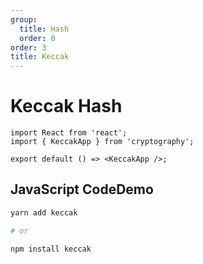 ```yaml
---
group:
  title: Hash
  order: 0
order: 3
title: Keccak
---
```


# Keccak Hash

```tsx
import React from 'react';
import { KeccakApp } from 'cryptography';

export default () => <KeccakApp />;
```

## JavaScript CodeDemo

```bash
yarn add keccak

# or

npm install keccak
```
